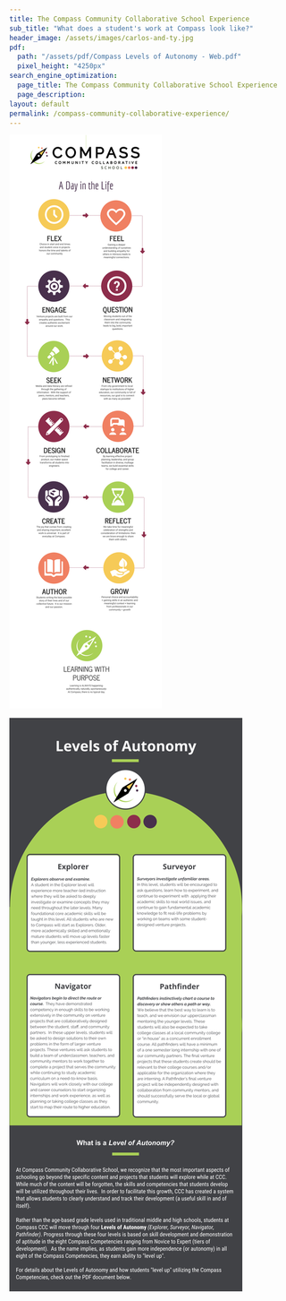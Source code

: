```yaml
---
title: The Compass Community Collaborative School Experience
sub_title: "What does a student's work at Compass look like?"
header_image: /assets/images/carlos-and-ty.jpg
pdf:
  path: "/assets/pdf/Compass Levels of Autonomy - Web.pdf"
  pixel_height: "4250px"
search_engine_optimization:
  page_title: The Compass Community Collaborative School Experience
  page_description:
layout: default
permalink: /compass-community-collaborative-experience/
---
```



![](/assets/images/versions/b082b427-a1c1-468f-b2fe-46bfb07767e3-5---x42-0-2417-9063-2500-9375x---.png)

![](/assets/images/versions/fccea96b-9a5e-481f-a59e-1631ccbf4a7b---x0-0-2550-6250-816-2000x---.png)

&nbsp;